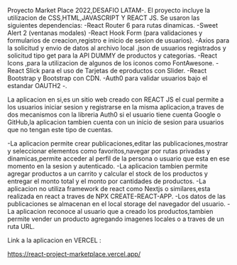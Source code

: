 Proyecto Market Place 2022,DESAFIO LATAM-.
El proyecto incluye la utilizacion de CSS,HTML,JAVASCRIPT Y REACT JS.
Se usaron las siguientes dependencias:
-React Router 6 para rutas dinamicas.
-Sweet Alert 2 (ventanas modales)
-React Hook Form (para validaciones y formularios de creacion,registro e inicio de sesion de usuarios).
-Axios para la solicitud y envio de datos al archivo local .json de usuarios registrados  y solicitud tipo get para la API DUMMY de productos y categorias.
-React Icons ,para la utilizacion de algunos de los iconos como FontAwesone.
-React Slick para el uso de Tarjetas de eproductos con Slider.
-React Bootstrap y Bootstrap con CDN.
-Auth0 para validar usuarios bajo el estandar OAUTH2 -.


La aplicacion en si,es un sitio web creado con REACT JS el cual permite a los usuarios iniciar sesion y registrarse en la misma aplicacion,a traves de dos mecanismos
con la libreria Auth0 si el usuario tiene cuenta Google o GitHub,la aplicacion tambien cuenta con un inicio de sesion para usuarios que no tengan este tipo de cuentas.

-La aplicacion permite crear publicaciones,editar las publicaciones,mostrar y seleccionar elementos como favoritos,navegar por rutas privadas y dinamicas,permite acceder al perfil de la persona o usuario que esta en ese momento en la sesion y autenticado.
-La aplicacion tambien permite agregar productos a un carrito y calcular el stock de los productos y entregar el monto total y el monto por cantidades de productos.
-La aplicacion no utiliza framework de react como Nextjs o similares,esta realizada en react a traves de NPX CREATE-REACT-APP.
-Los datos de las publicaciones se almacenan en el local storage del navegador del usuario.
-La aplicacion reconoce al usuario que a creado los productos,tambien permite vender un producto agregando imagenes locales o a traves de un ruta URL.



Link a la aplicacion en VERCEL :

https://react-project-marketplace.vercel.app/
